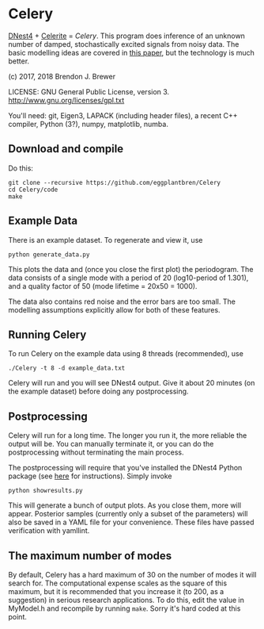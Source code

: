 Celery
======

[DNest4](https://github.com/eggplantbren/DNest4) +
[Celerite](https://github.com/dfm/celerite) = *Celery*.
This program does inference of an unknown
number of damped, stochastically excited signals from noisy data.
The basic modelling ideas are covered in
[this paper](https://arxiv.org/abs/0902.3907), but the technology is
much better.

(c) 2017, 2018 Brendon J. Brewer

LICENSE: GNU General Public License, version 3.
http://www.gnu.org/licenses/gpl.txt

You'll need: git, Eigen3, LAPACK (including header files),
a recent C++ compiler, Python (3?), numpy,
matplotlib, numba.

## Download and compile

Do this:

```
git clone --recursive https://github.com/eggplantbren/Celery
cd Celery/code
make
```

## Example Data

There is an example dataset. To regenerate and view it, use

```
python generate_data.py
```

This plots the data and (once you close the first plot) the periodogram.
The data consists of a single mode with a period of 20 (log10-period of 1.301),
and a quality factor of 50 (mode lifetime = 20x50 = 1000).

The data also contains red noise and the error bars are too small. The
modelling assumptions explicitly allow for both of these features.


## Running Celery

To run Celery on the example data using 8 threads (recommended), use

```
./Celery -t 8 -d example_data.txt
```

Celery will run and you will see
DNest4 output. Give it about 20
minutes (on the example dataset) before doing any postprocessing.

## Postprocessing

Celery will run for a long time. The longer you run it, the more reliable the
output will be. You can manually terminate it, or you can
do the postprocessing without terminating the main process.

The postprocessing will require
that you've installed the DNest4 Python package
(see [here](https://github.com/eggplantbren/DNest4) for instructions).
Simply invoke

```
python showresults.py
```

This will generate a bunch of output plots. As you close them, more will appear.
Posterior samples (currently only a subset of the parameters)
will also be saved in a YAML
file for your convenience. These files have passed verification with
yamllint.

## The maximum number of modes

By default, Celery has a hard maximum of 30 on the number of modes it will
search for. The computational expense scales as the square of this maximum,
but it is recommended that you increase it (to 200, as a suggestion) in
serious research applications. To do this, edit the value in MyModel.h and
recompile by running `make`. Sorry it's hard coded at this point.

